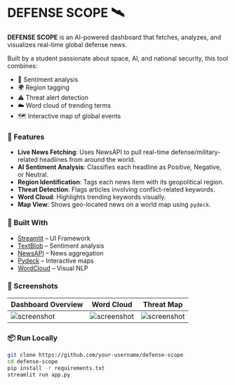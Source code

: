 # DEFENSE SCOPE 🛰️

**DEFENSE SCOPE** is an AI-powered dashboard that fetches, analyzes, and visualizes real-time global defense news.

Built by a student passionate about space, AI, and national security, this tool combines:
- 💬 Sentiment analysis
- 🌍 Region tagging
- ⚠️ Threat alert detection
- ☁️ Word cloud of trending terms
- 🗺️ Interactive map of global events

### 🔧 Features

- **Live News Fetching**: Uses NewsAPI to pull real-time defense/military-related headlines from around the world.
- **AI Sentiment Analysis**: Classifies each headline as Positive, Negative, or Neutral.
- **Region Identification**: Tags each news item with its geopolitical region.
- **Threat Detection**: Flags articles involving conflict-related keywords.
- **Word Cloud**: Highlights trending keywords visually.
- **Map View**: Shows geo-located news on a world map using `pydeck`.

### 🚀 Built With
- [Streamlit](https://streamlit.io/) – UI Framework
- [TextBlob](https://textblob.readthedocs.io/en/dev/) – Sentiment analysis
- [NewsAPI](https://newsapi.org/) – News aggregation
- [Pydeck](https://deckgl.readthedocs.io/en/latest/) – Interactive maps
- [WordCloud](https://github.com/amueller/word_cloud) – Visual NLP

### 📸 Screenshots

| Dashboard Overview | Word Cloud | Threat Map |
|--------------------|------------|-------------|
| ![screenshot](docs/screenshot1.png) | ![screenshot](docs/screenshot2.png) | ![screenshot](docs/screenshot3.png) |

### 📦 Run Locally

```bash
git clone https://github.com/your-username/defense-scope
cd defense-scope
pip install -r requirements.txt
streamlit run app.py
